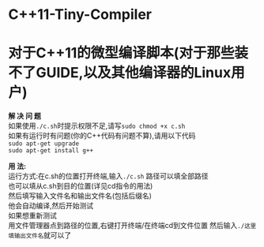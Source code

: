 # C++11-Tiny-Compiler
# 对于C++11的微型编译脚本(对于那些装不了GUIDE,以及其他编译器的Linux用户) 
**解 决 问 题**  
如果使用`./c.sh`时提示权限不足,请写`sudo chmod +x c.sh`  
如果有运行时有问题(你的C++代码有问题不算),请用以下代码  
`sudo apt-get upgrade`  
`sudo apt-get install g++`  
  
**用 法:**  
运行方式:在c.sh的位置打开终端,输入`./c.sh`
路径可以填全部路径  
也可以填从c.sh到目的位置(详见cd指令的用法)  
然后填写输入文件名和输出文件名(包括后缀名)  
他会自动编译,然后开始测试  
如果想重新测试  
用文件管理器点到路径的位置,右键打开终端/在终端cd到文件位置
然后输入`./这里填输出文件名`就可以了

